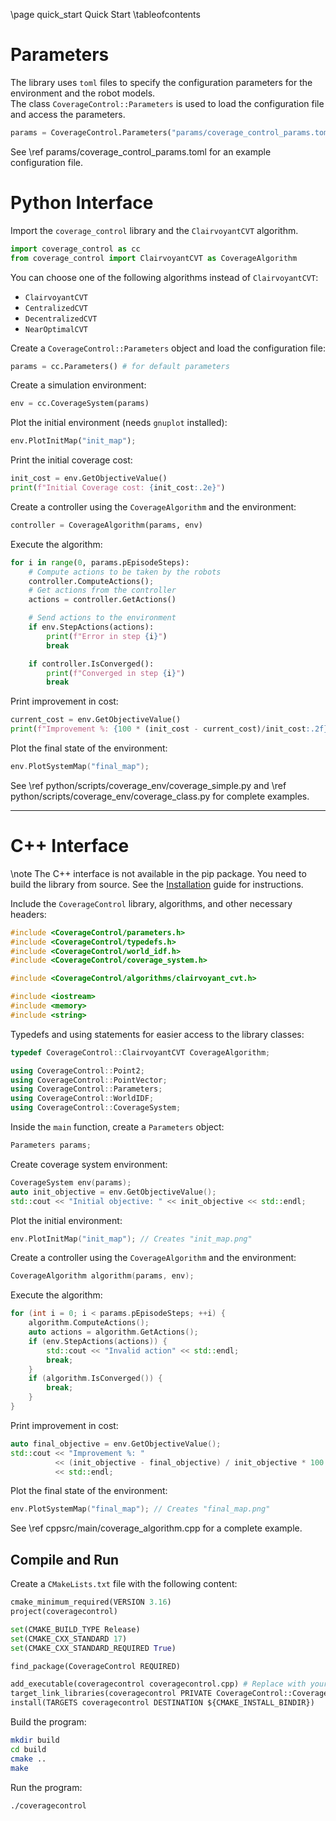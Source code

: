 \page quick_start Quick Start
\tableofcontents

# Parameters
The library uses `toml` files to specify the configuration parameters for the environment and the robot models.  
The class `CoverageControl::Parameters` is used to load the configuration file and access the parameters.

```python
params = CoverageControl.Parameters("params/coverage_control_params.toml")
```
See \ref params/coverage_control_params.toml for an example configuration file.

# Python Interface

Import the `coverage_control` library and the `ClairvoyantCVT` algorithm.
```python
import coverage_control as cc
from coverage_control import ClairvoyantCVT as CoverageAlgorithm
```

You can choose one of the following algorithms instead of `ClairvoyantCVT`:
- `ClairvoyantCVT`
- `CentralizedCVT`
- `DecentralizedCVT`
- `NearOptimalCVT`

Create a `CoverageControl::Parameters` object and load the configuration file:
```python
params = cc.Parameters() # for default parameters
```

Create a simulation environment:
```python
env = cc.CoverageSystem(params)
```

Plot the initial environment (needs `gnuplot` installed):
```python
env.PlotInitMap("init_map");
```

Print the initial coverage cost:
```python
init_cost = env.GetObjectiveValue()
print(f"Initial Coverage cost: {init_cost:.2e}")
```

Create a controller using the `CoverageAlgorithm` and the environment:
```python
controller = CoverageAlgorithm(params, env)
```

Execute the algorithm:
```python
for i in range(0, params.pEpisodeSteps):
    # Compute actions to be taken by the robots
    controller.ComputeActions();
    # Get actions from the controller
    actions = controller.GetActions()

    # Send actions to the environment
    if env.StepActions(actions):
        print(f"Error in step {i}")
        break

    if controller.IsConverged():
        print(f"Converged in step {i}")
        break

```

Print improvement in cost:
```python
current_cost = env.GetObjectiveValue()
print(f"Improvement %: {100 * (init_cost - current_cost)/init_cost:.2f}")
```

Plot the final state of the environment:
```cpp
env.PlotSystemMap("final_map");
```


See \ref python/scripts/coverage_env/coverage_simple.py and \ref python/scripts/coverage_env/coverage_class.py for complete examples.

---

# C++ Interface

\note The C++ interface is not available in the pip package. You need to build the library from source. See the [Installation](https://kumarrobotics.github.io/CoverageControl/installation.html#installation-from-source) guide for instructions.


Include the `CoverageControl` library, algorithms, and other necessary headers:
```cpp
#include <CoverageControl/parameters.h>
#include <CoverageControl/typedefs.h>
#include <CoverageControl/world_idf.h>
#include <CoverageControl/coverage_system.h>

#include <CoverageControl/algorithms/clairvoyant_cvt.h>

#include <iostream>
#include <memory>
#include <string>
```

Typedefs and using statements for easier access to the library classes:
```cpp
typedef CoverageControl::ClairvoyantCVT CoverageAlgorithm;

using CoverageControl::Point2;
using CoverageControl::PointVector;
using CoverageControl::Parameters;
using CoverageControl::WorldIDF;
using CoverageControl::CoverageSystem;
```

Inside the `main` function, create a `Parameters` object:
```cpp
Parameters params;
```

Create coverage system environment:
```cpp
CoverageSystem env(params);
auto init_objective = env.GetObjectiveValue();
std::cout << "Initial objective: " << init_objective << std::endl;
```

Plot the initial environment:
```cpp
env.PlotInitMap("init_map"); // Creates "init_map.png"
```

Create a controller using the `CoverageAlgorithm` and the environment:
```cpp
CoverageAlgorithm algorithm(params, env);
```

Execute the algorithm:
```cpp
for (int i = 0; i < params.pEpisodeSteps; ++i) {
    algorithm.ComputeActions();
    auto actions = algorithm.GetActions();
    if (env.StepActions(actions)) {
        std::cout << "Invalid action" << std::endl;
        break;
    }
    if (algorithm.IsConverged()) {
        break;
    }
}
```

Print improvement in cost:
```cpp
auto final_objective = env.GetObjectiveValue();
std::cout << "Improvement %: "
          << (init_objective - final_objective) / init_objective * 100
          << std::endl;
```

Plot the final state of the environment:
```cpp
env.PlotSystemMap("final_map"); // Creates "final_map.png"
```

See \ref cppsrc/main/coverage_algorithm.cpp for a complete example.

## Compile and Run

Create a `CMakeLists.txt` file with the following content:
```python
cmake_minimum_required(VERSION 3.16)
project(coveragecontrol)

set(CMAKE_BUILD_TYPE Release)
set(CMAKE_CXX_STANDARD 17)
set(CMAKE_CXX_STANDARD_REQUIRED True)

find_package(CoverageControl REQUIRED)

add_executable(coveragecontrol coveragecontrol.cpp) # Replace with your source file
target_link_libraries(coveragecontrol PRIVATE CoverageControl::CoverageControl)
install(TARGETS coveragecontrol DESTINATION ${CMAKE_INSTALL_BINDIR})
```

Build the program:
```bash
mkdir build
cd build
cmake ..
make
```

Run the program:
```bash
./coveragecontrol
```

